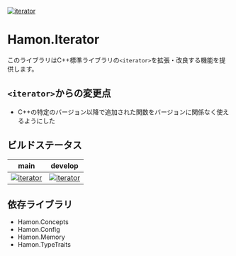 ﻿[![iterator](https://github.com/shibainuudon/HamonCore/actions/workflows/iterator.yml/badge.svg)](https://github.com/shibainuudon/HamonCore/actions/workflows/iterator.yml)
# Hamon.Iterator
このライブラリはC++標準ライブラリの`<iterator>`を拡張・改良する機能を提供します。

## `<iterator>`からの変更点

* C++の特定のバージョン以降で追加された関数をバージョンに関係なく使えるようにした

## ビルドステータス
| main | develop |
| ---- | ------- |
|[![iterator](https://github.com/shibainuudon/HamonCore/actions/workflows/iterator.yml/badge.svg?branch=main)](https://github.com/shibainuudon/HamonCore/actions/workflows/iterator.yml)|[![iterator](https://github.com/shibainuudon/HamonCore/actions/workflows/iterator.yml/badge.svg?branch=develop)](https://github.com/shibainuudon/HamonCore/actions/workflows/iterator.yml)|

## 依存ライブラリ
* Hamon.Concepts
* Hamon.Config
* Hamon.Memory
* Hamon.TypeTraits
